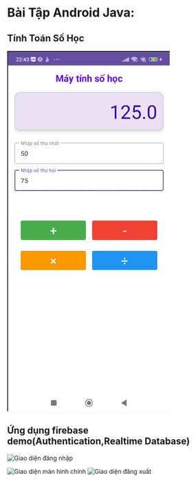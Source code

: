 # Bài Tập Android Java:
## Tính Toán Số Học
![Giao diện ứng dụng](MayTinhSoHoc/Screenshot%202024-11-18%20224334.png)

## Ứng dụng firebase demo(Authentication,Realtime Database)
![Giao diện đăng nhập](MyFirebase_64130299/Screenshot%2024-11-18%235101.png)

![Giao diện màn hình chính](Screenshot%2024-11-18%235121.png)
![Giao diện đăng xuất](MayTinhSoHoc/Screenshot%2024-11-18%235136.png)





